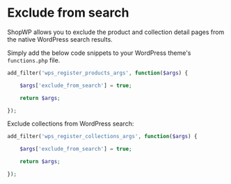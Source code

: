 # Exclude from search

ShopWP allows you to exclude the product and collection detail pages from the native WordPress search results.

Simply add the below code snippets to your WordPress theme's `functions.php` file.

```php
add_filter('wps_register_products_args', function($args) {

    $args['exclude_from_search'] = true;

    return $args;

});
```

Exclude collections from WordPress search:

```php
add_filter('wps_register_collections_args', function($args) {

    $args['exclude_from_search'] = true;

    return $args;

});
```
